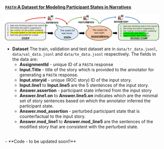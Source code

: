 <u>**```PASTA```:A Dataset for Modeling Participant States in Narratives**</u>

<img src="./data_collection0.svg">

- **Dataset**
    The train, validation and test dataset are in ```data/tr_data.jsonl```, `data/val_data.jsonl` and ```data/te_data.jsonl``` respectively. The fields in the data are:
    - **AssignmentId** - unique ID of a ```PASTA``` response
    - **Input.Title** - title of the story which is provided to the annotator for generating a ```PASTA``` response.
    - **Input.storyid** - unique (ROC story) ID of the input story.
    - **Input.line1** to **Input.line5** are the 5 stentences of the input story.
    - **Answer.assertion** - participant state inferred from the input story
    - **Answer.line1.on** to **Answer.line5.on** indicates which are the minimal set of story sentences based on which the annotator inferred the participant state.
    - **Answer.mod_assertion** - perturbed participant state that is counterfactual to the input story.
    - **Answer.mod_line1** to **Answer.mod_line5** are the sentences of the modified story that are consistent with the perturbed state.
<br>
- **Code - to be updated soon!!**